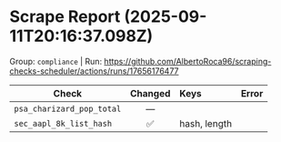 # Scrape Report (2025-09-11T20:16:37.098Z)

Group: `compliance`  |  Run: https://github.com/AlbertoRoca96/scraping-checks-scheduler/actions/runs/17656176477

| Check | Changed | Keys | Error |
|---|:---:|:--|:--|
| `psa_charizard_pop_total` | — |  |  |
| `sec_aapl_8k_list_hash` | ✅ | hash, length |  |
